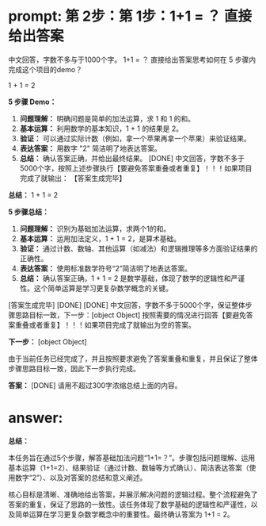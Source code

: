 # prompt: 第 2步：第 1步：1+1 = ？ 直接给出答案
中文回答，字数不多与于1000个字。
1+1 = ？ 直接给出答案思考如何在 5 步骤内完成这个项目的demo？

1 + 1 = 2

**5 步骤 Demo：**

1. **问题理解：** 明确问题是简单的加法运算，求 1 和 1 的和。
2. **基本运算：**  利用数学的基本知识，1 + 1 的结果是 2。
3. **验证：** 可以通过实际计数（例如，拿一个苹果再拿一个苹果）来验证结果。
4. **表达答案：** 用数字 "2" 简洁明了地表达答案。
5. **总结：**  确认答案正确，并给出最终结果。
[DONE]
中文回答，字数不多于5000个字，按照上述步骤执行【要避免答案重叠或者重复】！！！如果项目完成了就输出： 【答案生成完毕】

**总结：** 
1 + 1 = 2

**5 步骤总结：**

1. **问题理解：** 识别为基础加法运算，求两个1的和。
2. **基本运算：** 运用加法定义，1 + 1 = 2，是算术基础。
3. **验证：** 通过计数、数轴、其他运算（如减法）和逻辑推理等多方面验证结果的正确性。
4. **表达答案：** 使用标准数学符号“2”简洁明了地表达答案。
5. **总结：** 确认答案正确，1 + 1 = 2 是数学基础，体现了数学的逻辑性和严谨性。这个简单运算是学习更复杂数学概念的关键。

[答案生成完毕]
[DONE]
[DONE]
中文回答，字数不多于5000个字，保证整体步骤思路目标一致，下一步：[object Object]
按照需要的情况进行回答【要避免答案重叠或者重复】！！！如果项目完成了就输出为空的答案。

**下一步：** [object Object]

由于当前任务已经完成了，并且按照要求避免了答案重叠和重复，并且保证了整体步骤思路目标一致，因此下一步执行完成。

**答案：**
[DONE]
请用不超过300字浓缩总结上面的内容。
# answer: 
 **总结：**

本任务旨在通过5个步骤，解答基础加法问题“1+1=？”。步骤包括问题理解、运用基本运算（1+1=2）、结果验证（通过计数、数轴等方式确认）、简洁表达答案（使用数字“2”）、以及对答案的总结和意义阐述。

核心目标是清晰、准确地给出答案，并展示解决问题的逻辑过程。整个流程避免了答案的重复，保证了思路的一致性。该任务体现了数学基础的逻辑性和严谨性，以及简单运算在学习更复杂数学概念中的重要性。最终确认答案为 1+1 = 2。

